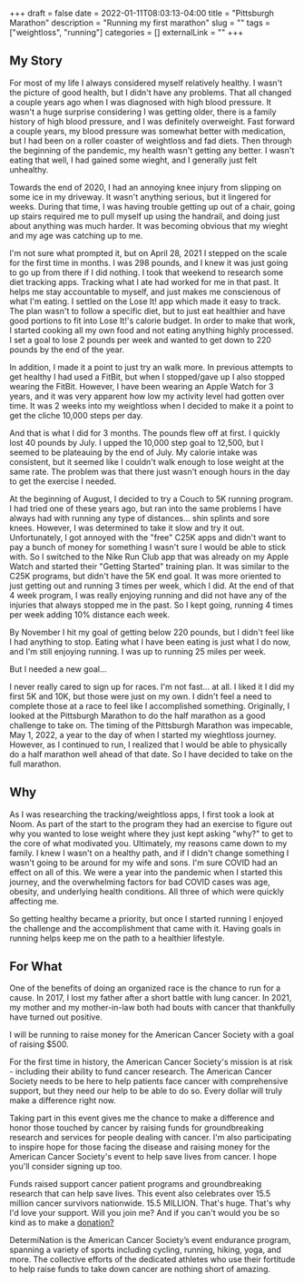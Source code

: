 +++ 
draft = false
date = 2022-01-11T08:03:13-04:00
title = "Pittsburgh Marathon"
description = "Running my first marathon"
slug = "" 
tags = ["weightloss", "running"]
categories = []
externalLink = ""
+++

## My Story

For most of my life I always considered myself relatively healthy.  I wasn't the picture of good health, but I didn't have any problems.  That all changed a couple years ago when I was diagnosed with high blood pressure.  It wasn't a huge surprise considering I was getting older, there is a family history of high blood pressure, and I was definitely overweight.  Fast forward a couple years, my blood pressure was somewhat better with medication, but I had been on a roller coaster of weightloss and fad diets.  Then through the beginning of the pandemic, my health wasn't getting any better.  I wasn't eating that well, I had gained some wieght, and I generally just felt unhealthy.

Towards the end of 2020, I had an annoying knee injury from slipping on some ice in my driveway.  It wasn't anything serious, but it lingered for weeks.  During that time, I was having trouble getting up out of a chair, going up stairs required me to pull myself up using the handrail, and doing just about anything was much harder.  It was becoming obvious that my wieght and my age was catching up to me.

I'm not sure what prompted it, but on April 28, 2021 I stepped on the scale for the first time in months.  I was 298 pounds, and I knew it was just going to go up from there if I did nothing.  I took that weekend to research some diet tracking apps.  Tracking what I ate had worked for me in that past.  It helps me stay accountable to myself, and just makes me conscienous of what I'm eating.  I settled on the Lose It! app which made it easy to track.  The plan wasn't to follow a specific diet, but to just eat healthier and have good portions to fit into Lose It!'s calorie budget.  In order to make that work, I started cooking all my own food and not eating anything highly processed.  I set a goal to lose 2 pounds per week and wanted to get down to 220 pounds by the end of the year.

In addition, I made it a point to just try an walk more.  In previous attempts to get healthy I had used a FitBit, but when I stopped/gave up I also stopped wearing the FitBit.  However, I have been wearing an Apple Watch for 3 years, and it was very apparent how low my activity level had gotten over time.  It was 2 weeks into my weightloss when I decided to make it a point to get the cliche 10,000 steps per day.

And that is what I did for 3 months. The pounds flew off at first. I quickly lost 40 pounds by July. I upped the 10,000 step goal to 12,500, but I seemed to be plateauing by the end of July.  My calorie intake was consistent, but it seemed like I couldn't walk enough to lose weight at the same rate.  The problem was that there just wasn't enough hours in the day to get the exercise I needed.

At the beginning of August, I decided to try a Couch to 5K running program.  I had tried one of these years ago, but ran into the same problems I have always had with running any type of distances... shin splints and sore knees.  However, I was determined to take it slow and try it out.  Unfortunately, I got annoyed with the "free" C25K apps and didn't want to pay a bunch of money for something I wasn't sure I would be able to stick with. So I switched to the Nike Run Club app that was already on my Apple Watch and started their "Getting Started" training plan.  It was similar to the C25K programs, but didn't have the 5K end goal.  It was more oriented to just getting out and running 3 times per week, which I did.  At the end of that 4 week program, I was really enjoying running and did not have any of the injuries that always stopped me in the past.  So I kept going, running 4 times per week adding 10% distance each week.

By November I hit my goal of getting below 220 pounds, but I didn't feel like I had anything to stop. Eating what I have been eating is just what I do now, and I'm still enjoying running.  I was up to running 25 miles per week.  

But I needed a new goal...

I never really cared to sign up for races.  I'm not fast... at all.  I liked it I did my first 5K and 10K, but those were just on my own.  I didn't feel a need to complete those at a race to feel like I accomplished something.  Originally, I looked at the Pittsburgh Marathon to do the half marathon as a good challenge to take on.  The timing of the Pittsburgh Marathon was impecable, May 1, 2022, a year to the day of when I started my wieghtloss journey.  However, as I continued to run, I realized that I would be able to physically do a half marathon well ahead of that date.  So I have decided to take on the full marathon.

## Why

As I was researching the tracking/weightloss apps, I first took a look at Noom.  As part of the start to the program they had an exercise to figure out why you wanted to lose weight where they just kept asking "why?" to get to the core of what modivated you.  Ultimately, my reasons came down to my family. I knew I wasn't on a healthy path, and if I didn't change something I wasn't going to be around for my wife and sons.  I'm sure COVID had an effect on all of this. We were a year into the pandemic when I started this journey, and the overwhelming factors for bad COVID cases was age, obesity, and underlying health conditions.  All three of which were quickly affecting me.

So getting healthy became a priority, but once I started running I enjoyed the challenge and the accomplishment that came with it.  Having goals in running helps keep me on the path to a healthier lifestyle.

## For What

One of the benefits of doing an organized race is the chance to run for a cause.  In 2017, I lost my father after a short battle with lung cancer. In 2021, my mother and my mother-in-law both had bouts with cancer that thankfully have turned out positive.  

I will be running to raise money for the American Cancer Society with a goal of raising $500.  

For the first time in history, the American Cancer Society's mission is at risk - including their ability to fund cancer research. The American Cancer Society needs to be here to help patients face cancer with comprehensive support, but they need our help to be able to do so. Every dollar will truly make a difference right now.

Taking part in this event gives me the chance to make a difference and honor those touched by cancer by raising funds for groundbreaking research and services for people dealing with cancer. I'm also participating to inspire hope for those facing the disease and raising money for the American Cancer Society's event to help save lives from cancer.  I hope you'll consider signing up too.

Funds raised support cancer patient programs and groundbreaking research that can help save lives. This event also celebrates over 15.5 million cancer survivors nationwide. 15.5 MILLION. That's huge. That's why I'd love your support. Will you join me? And if you can't would you be so kind as to make a [donation?](https://raceroster.com/events/2022/50391/2022-dicks-sporting-goods-pittsburgh-marathon-weekend/pledge/participant/13614795)

DetermiNation is the American Cancer Society’s event endurance program, spanning a variety of sports including cycling, running, hiking, yoga, and more.  The collective efforts of the dedicated athletes who use their fortitude to help raise funds to take down cancer are nothing short of amazing.
